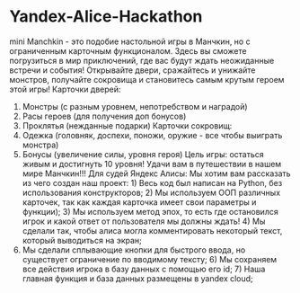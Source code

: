 # Yandex-Alice-Hackathon
mini Manchkin - это подобие настольной игры в Манчкин, но с ограниченным карточным функционалом. Здесь вы сможете погрузиться в мир приключений, где вас будут ждать неожиданные встречи и события! Открывайте двери, сражайтесь и унижайте монстров, получайте сокровища и становитесь самым крутым героем этой игры! 
Карточки дверей: 
1) Монстры (с разным уровнем, непотребством и наградой)
2) Расы героев (для получения доп бонусов)
3) Проклятья (нежданные подарки) 
Карточки сокровищ:
1) Одежка (головняк, доспехи, поножи, оружие - все чтобы выиграть монстра)
2) Бонусы (увеличение силы, уровня героя)
Цель игры: остаться живым и достигнуть 10 уровня!
Удачи вам в путешествии в нашем мире Манчкин!!!
Для судей Яндекс Алисы: Мы хотим вам рассказать из чего создан наш проект: 1) Весь код был написан на Python, без использования конструкторов; 2) Мы используем ООП различных карточек, так как каждая карточка имеет свои параметры и функции); 3) Мы используем метод эпох, то есть где остановился игрок и какой ответ от пользователя мы должны ждать! 4) Мы сделали так, чтобы алиса могла комментировать некоторый текст, который выводиться на экран;
5) Мы сделали сплывающие кнопки для быстрого ввода, но существует ограничение по вводимому тексту; 6) Мы сохраняем все действия игрока в базу данных с помощью его id; 7) Наша главная функция и база данных размещены в yandex cloud;
